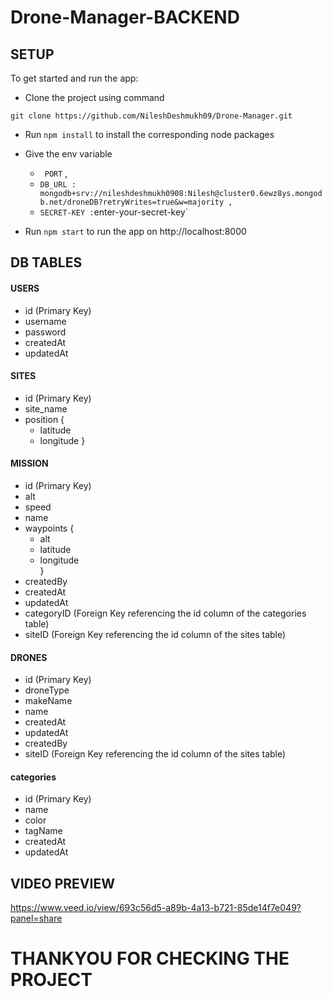 # Drone-Manager-BACKEND

## SETUP

To get started and run the app:

- Clone the project using command

` git clone https://github.com/NileshDeshmukh09/Drone-Manager.git `

- Run ` npm install ` to install the corresponding node packages

- Give the env variable  
    - ` PORT` , 
    - ` DB_URL : mongodb+srv://nileshdeshmukh0908:Nilesh@cluster0.6ewz8ys.mongodb.net/droneDB?retryWrites=true&w=majority ,  ` 
    - ` SECRET-KEY : `enter-your-secret-key`

- Run ` npm start ` to run the app on http://localhost:8000

## DB TABLES

#### USERS

- id (Primary Key)
- username
- password
- createdAt
- updatedAt

#### SITES

- id (Primary Key)
- site_name
- position {
    - latitude
    - longitude
}

#### MISSION

- id (Primary Key)
- alt
- speed
- name
- waypoints {
    - alt
    - latitude
    - longitude  
    }
- createdBy
- createdAt
- updatedAt
- categoryID (Foreign Key referencing the id column of the categories table)
- siteID (Foreign Key referencing the id column of the sites table)

#### DRONES

- id (Primary Key)
- droneType
- makeName
- name
- createdAt
- updatedAt
- createdBy
- siteID (Foreign Key referencing the id column of the sites table)

#### categories

- id (Primary Key)
- name
- color
- tagName
- createdAt
- updatedAt

## VIDEO PREVIEW

https://www.veed.io/view/693c56d5-a89b-4a13-b721-85de14f7e049?panel=share

# THANKYOU FOR CHECKING THE PROJECT 
